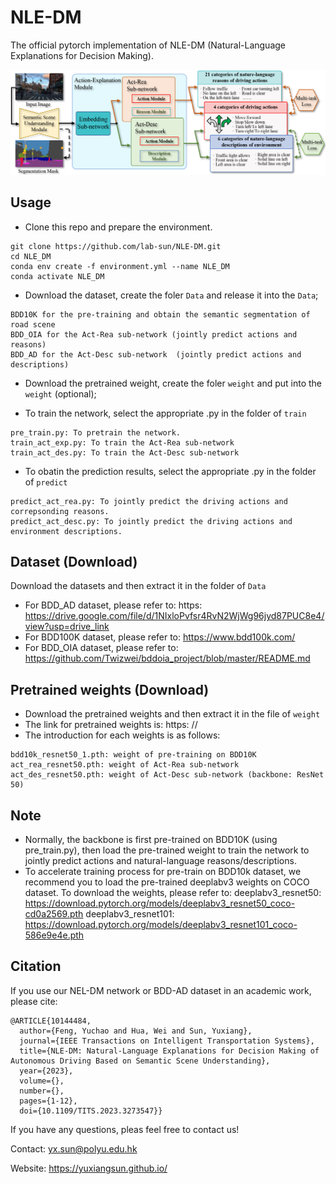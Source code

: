# NLE-DM
The official pytorch implementation of NLE-DM (Natural-Language Explanations for Decision Making).

![image](images/network.png)

## Usage
* Clone this repo and prepare the environment.
```
git clone https://github.com/lab-sun/NLE-DM.git
cd NLE_DM
conda env create -f environment.yml --name NLE_DM
conda activate NLE_DM
```

* Download the dataset, create the foler `Data` and release it into the `Data`;
```
BDD10K for the pre-training and obtain the semantic segmentation of road scene
BDD_OIA for the Act-Rea sub-network (jointly predict actions and reasons)
BDD_AD for the Act-Desc sub-network  (jointly predict actions and descriptions)
```
* Download the pretrained weight, create the foler `weight` and put into the `weight` (optional);

* To train the network, select the appropriate .py in the folder of `train`
```
pre_train.py: To pretrain the network.
train_act_exp.py: To train the Act-Rea sub-network
train_act_des.py: To train the Act-Desc sub-network
```
* To obatin the prediction results, select the appropriate .py in the folder of `predict`
```
predict_act_rea.py: To jointly predict the driving actions and correpsonding reasons.
predict_act_desc.py: To jointly predict the driving actions and environment descriptions.
```

## Dataset (Download)
Download the datasets and then extract it in the folder of `Data`
* For BDD_AD dataset, please refer to: https: https://drive.google.com/file/d/1NIxloPvfsr4RvN2WjWg96jyd87PUC8e4/view?usp=drive_link
* For BDD100K dataset, please refer to: https://www.bdd100k.com/
* For BDD_OIA dataset, please refer to: https://github.com/Twizwei/bddoia_project/blob/master/README.md

## Pretrained weights (Download)
* Download the pretrained weights and then extract it in the file of `weight`
* The link for pretrained weights is: https: //
* The introduction for each weights is as follows:
```
bdd10k_resnet50_1.pth: weight of pre-training on BDD10K
act_rea_resnet50.pth: weight of Act-Rea sub-network
act_des_resnet50.pth: weight of Act-Desc sub-network (backbone: ResNet 50)
```

## Note
* Normally, the backbone is first pre-trained on BDD10K (using pre_train.py), 
then load the pre-trained weight to train the network to jointly predict actions and natural-language reasons/descriptions. 
* To accelerate training process for pre-train on BDD10k dataset, 
we recommend you to load the pre-trained deeplabv3 weights on COCO dataset.
To download the weights, please refer to: 
deeplabv3_resnet50: https://download.pytorch.org/models/deeplabv3_resnet50_coco-cd0a2569.pth
deeplabv3_resnet101: https://download.pytorch.org/models/deeplabv3_resnet101_coco-586e9e4e.pth


## Citation
If you use our NEL-DM network or BDD-AD dataset in an academic work, please cite:
```
@ARTICLE{10144484,
  author={Feng, Yuchao and Hua, Wei and Sun, Yuxiang},
  journal={IEEE Transactions on Intelligent Transportation Systems}, 
  title={NLE-DM: Natural-Language Explanations for Decision Making of Autonomous Driving Based on Semantic Scene Understanding}, 
  year={2023},
  volume={},
  number={},
  pages={1-12},
  doi={10.1109/TITS.2023.3273547}}
```


If you have any questions, pleas feel free to contact us!

Contact: yx.sun@polyu.edu.hk

Website: https://yuxiangsun.github.io/
